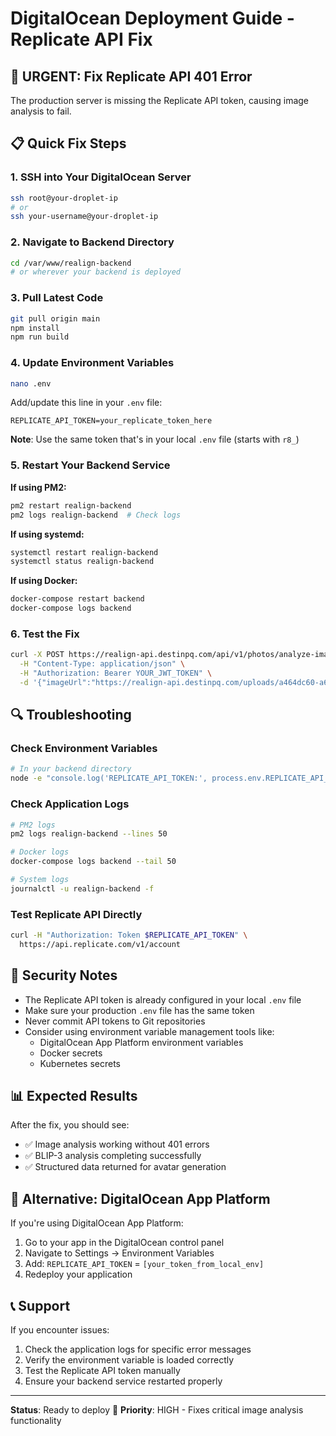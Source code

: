 # DigitalOcean Deployment Guide - Replicate API Fix

## 🚨 URGENT: Fix Replicate API 401 Error

The production server is missing the Replicate API token, causing image analysis to fail.

## 📋 Quick Fix Steps

### 1. SSH into Your DigitalOcean Server
```bash
ssh root@your-droplet-ip
# or
ssh your-username@your-droplet-ip
```

### 2. Navigate to Backend Directory
```bash
cd /var/www/realign-backend
# or wherever your backend is deployed
```

### 3. Pull Latest Code
```bash
git pull origin main
npm install
npm run build
```

### 4. Update Environment Variables
```bash
nano .env
```

Add/update this line in your `.env` file:
```env
REPLICATE_API_TOKEN=your_replicate_token_here
```

**Note**: Use the same token that's in your local `.env` file (starts with `r8_`)

### 5. Restart Your Backend Service

**If using PM2:**
```bash
pm2 restart realign-backend
pm2 logs realign-backend  # Check logs
```

**If using systemd:**
```bash
systemctl restart realign-backend
systemctl status realign-backend
```

**If using Docker:**
```bash
docker-compose restart backend
docker-compose logs backend
```

### 6. Test the Fix
```bash
curl -X POST https://realign-api.destinpq.com/api/v1/photos/analyze-image \
  -H "Content-Type: application/json" \
  -H "Authorization: Bearer YOUR_JWT_TOKEN" \
  -d '{"imageUrl":"https://realign-api.destinpq.com/uploads/a464dc60-a66d-482e-890c-d39cccce7312.jpg"}'
```

## 🔍 Troubleshooting

### Check Environment Variables
```bash
# In your backend directory
node -e "console.log('REPLICATE_API_TOKEN:', process.env.REPLICATE_API_TOKEN ? 'SET' : 'NOT SET')"
```

### Check Application Logs
```bash
# PM2 logs
pm2 logs realign-backend --lines 50

# Docker logs
docker-compose logs backend --tail 50

# System logs
journalctl -u realign-backend -f
```

### Test Replicate API Directly
```bash
curl -H "Authorization: Token $REPLICATE_API_TOKEN" \
  https://api.replicate.com/v1/account
```

## 🔐 Security Notes

- The Replicate API token is already configured in your local `.env` file
- Make sure your production `.env` file has the same token
- Never commit API tokens to Git repositories
- Consider using environment variable management tools like:
  - DigitalOcean App Platform environment variables
  - Docker secrets
  - Kubernetes secrets

## 📊 Expected Results

After the fix, you should see:
- ✅ Image analysis working without 401 errors
- ✅ BLIP-3 analysis completing successfully
- ✅ Structured data returned for avatar generation

## 🚀 Alternative: DigitalOcean App Platform

If you're using DigitalOcean App Platform:

1. Go to your app in the DigitalOcean control panel
2. Navigate to Settings → Environment Variables
3. Add: `REPLICATE_API_TOKEN` = `[your_token_from_local_env]`
4. Redeploy your application

## 📞 Support

If you encounter issues:
1. Check the application logs for specific error messages
2. Verify the environment variable is loaded correctly
3. Test the Replicate API token manually
4. Ensure your backend service restarted properly

---

**Status**: Ready to deploy 🚀
**Priority**: HIGH - Fixes critical image analysis functionality 